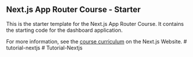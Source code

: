 ## Next.js App Router Course - Starter

This is the starter template for the Next.js App Router Course. It contains the starting code for the dashboard application.

For more information, see the [course curriculum](https://nextjs.org/learn) on the Next.js Website.
#   t u t o r i a l - n e x t j s  
 #   T u t o r i a l - N e x t j s  
 